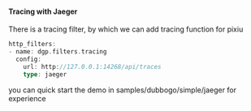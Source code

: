 

#### Tracing with Jaeger


There is a tracing filter, by which we can add tracing function for pixiu


```go
http_filters:
- name: dgp.filters.tracing
  config:
    url: http://127.0.0.1:14268/api/traces
    type: jaeger
```

you can quick start the demo in samples/dubbogo/simple/jaeger for experience